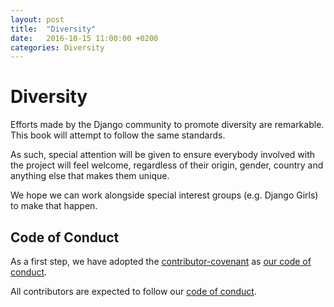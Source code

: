 ```yaml
---
layout: post
title:  "Diversity"
date:   2016-10-15 11:00:00 +0200
categories: Diversity
---
```


# Diversity

Efforts made by the Django community to promote diversity are remarkable. This book will attempt to follow the same standards.

As such, special attention will be given to ensure everybody involved with the project will feel welcome, regardless of their origin, gender, country and anything else that makes them unique.

We hope we can work alongside special interest groups (e.g. Django Girls) to make that happen.


## Code of Conduct

As a first step, we have adopted the [contributor-covenant](http://contributor-covenant.org/) as [our code of conduct](http://beautifuldjango.com/code/of/conduct/2015/12/31/CoC.html).

All contributors are expected to follow our [code of conduct](http://beautifuldjango.com/code/of/conduct/2015/12/31/CoC.html).
